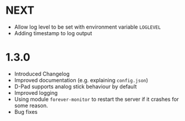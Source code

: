NEXT
====
  * Allow log level to be set with environment variable `LOGLEVEL`
  * Adding timestamp to log output

1.3.0
=====
  * Introduced Changelog
  * Improved documentation (e.g. explaining `config.json`)
  * D-Pad supports analog stick behaviour by default
  * Improved logging
  * Using module `forever-monitor` to restart the server if it crashes
    for some reason.
  * Bug fixes
